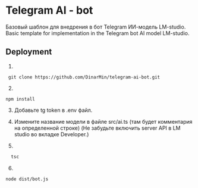 
# Telegram AI - bot

Базовый шаблон для внедрения в бот Telegram ИИ-модель LM-studio.  
Basic template for implementation in the Telegram bot AI model LM-studio.


## Deployment

1.
```
 git clone https://github.com/DinarMin/telegram-ai-bot.git
```
2. 
```
npm install
```

3. Добавьте tg token в .env файл.
4. Измените название модели в файле src/ai.ts (там будет комментария на определенной строке)
(Не забудьте включить server API в LM studio во вкладке Developer.)

5.
```bash
  tsc 
```
6.
```
node dist/bot.js 
```
